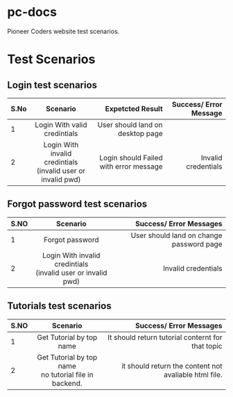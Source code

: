 # pc-docs

Pioneer Coders website test scenarios.

# Test Scenarios

## Login test scenarios

| S.No | Scenario           | Expetcted Result   |  Success/ Error Message  |
| ------------- |:-------------:| -----:|  -----:|
| 1 | Login With valid credintials | User should land on desktop page |   |
| 2 | Login With invalid credintials <br> (invalid user or invalid pwd)      | Login should Failed with error message   |  Invalid credentials |

## Forgot password test scenarios
  
| S.NO | Scenario                 | Success/ Error Messages  |
| ---- |:-------------:| -----:|
| 1    | Forgot password | User should land on change password page |
| 2    | Login With invalid credintials <br> (invalid user or invalid pwd) |Invalid credentials |


## Tutorials  test scenarios
  
| S.NO | Scenario                 | Success/ Error Messages  |
| ---- |:-------------:| -----:|
| 1    | Get Tutorial by top name  | It should return tutorial conternt for that topic | 
| 2    | Get Tutorial by top name </br> no tutorial file in backend. | it should return the content not avaliable html file. |






